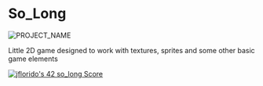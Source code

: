 # So_Long

![PROJECT_NAME](https://github.com/arlotetxu/42_Badges/blob/main/so_long.webp)


Little 2D game designed to work with textures, sprites and some other basic game elements

[![jflorido's 42 so_long Score](https://badge42.vercel.app/api/v2/cljkdjx30000608l02h3eif5l/project/3052045)](https://github.com/JaeSeoKim/badge42)
